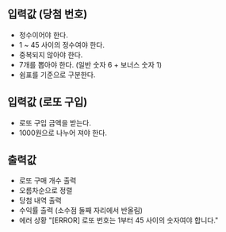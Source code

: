 ## 입력값 (당첨 번호)

- 정수이어야 한다.
- 1 ~ 45 사이의 정수여야 한다.
- 중복되지 않아야 한다.
- 7개를 뽑아야 한다. (일반 숫자 6 + 보너스 숫자 1)
- 쉼표를 기준으로 구분한다.

## 입력값 (로또 구입)

- 로또 구입 금액을 받는다.
- 1000원으로 나누어 져야 한다.

## 출력값

- 로또 구매 개수 출력
- 오름차순으로 정렬
- 당첨 내역 출력
- 수익률 출력 (소수점 둘째 자리에서 반올림)
- 에러 상황 "[ERROR] 로또 번호는 1부터 45 사이의 숫자여야 합니다."
